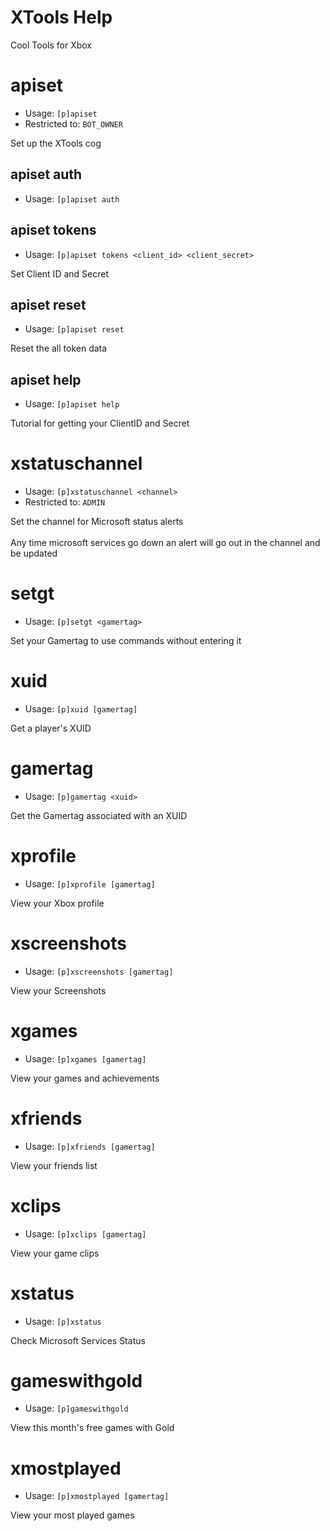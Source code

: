 # XTools Help

Cool Tools for Xbox

# apiset
 - Usage: `[p]apiset `
 - Restricted to: `BOT_OWNER`

Set up the XTools cog

## apiset auth
 - Usage: `[p]apiset auth `



## apiset tokens
 - Usage: `[p]apiset tokens <client_id> <client_secret> `

Set Client ID and Secret

## apiset reset
 - Usage: `[p]apiset reset `

Reset the all token data

## apiset help
 - Usage: `[p]apiset help `

Tutorial for getting your ClientID and Secret

# xstatuschannel
 - Usage: `[p]xstatuschannel <channel> `
 - Restricted to: `ADMIN`

Set the channel for Microsoft status alerts<br/><br/>Any time microsoft services go down an alert will go out in the channel and be updated

# setgt
 - Usage: `[p]setgt <gamertag> `

Set your Gamertag to use commands without entering it

# xuid
 - Usage: `[p]xuid [gamertag] `

Get a player's XUID

# gamertag
 - Usage: `[p]gamertag <xuid> `

Get the Gamertag associated with an XUID

# xprofile
 - Usage: `[p]xprofile [gamertag] `

View your Xbox profile

# xscreenshots
 - Usage: `[p]xscreenshots [gamertag] `

View your Screenshots

# xgames
 - Usage: `[p]xgames [gamertag] `

View your games and achievements

# xfriends
 - Usage: `[p]xfriends [gamertag] `

View your friends list

# xclips
 - Usage: `[p]xclips [gamertag] `

View your game clips

# xstatus
 - Usage: `[p]xstatus `

Check Microsoft Services Status

# gameswithgold
 - Usage: `[p]gameswithgold `

View this month's free games with Gold

# xmostplayed
 - Usage: `[p]xmostplayed [gamertag] `

View your most played games

